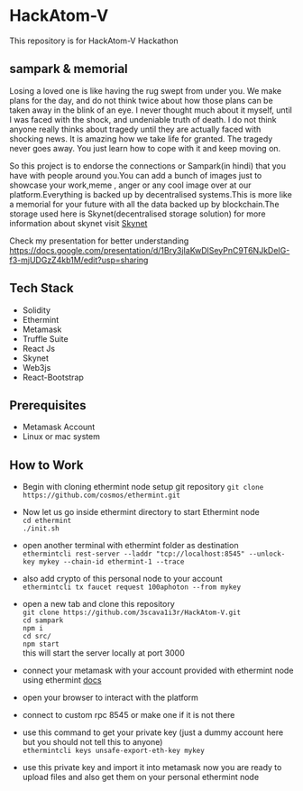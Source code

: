 # HackAtom-V
This repository is for HackAtom-V Hackathon


## sampark & memorial

Losing a loved one is like having the rug swept from under you. We make plans for the day, and do not think twice about how those plans can be taken away in the blink of an eye. I never thought much about it myself, until I was faced with the shock, and undeniable truth of death. I do not think anyone really thinks about tragedy until they are actually faced with shocking news. It is amazing how we take life for granted. The tragedy never goes away. You just learn how to cope with it and keep moving on.

So this project is to endorse the connections or Sampark(in hindi) that you have with people around you.You can add a bunch of images just to showcase your work,meme , anger or any cool image over at our platform.Everything is backed up by decentralised systems.This is more like a memorial for your future with all the data backed up by blockchain.The storage used here is Skynet(decentralised storage solution) for more information about skynet visit [Skynet](https://siasky.net/)

Check my presentation for better understanding https://docs.google.com/presentation/d/1Bry3jIaKwDlSeyPnC9T6NJkDeIG-f3-mjUDGzZ4kb1M/edit?usp=sharing
## Tech Stack


- Solidity
- Ethermint
- Metamask
- Truffle Suite
- React Js
- Skynet
- Web3js
- React-Bootstrap


## Prerequisites

- Metamask Account
- Linux or mac system

## How to Work
- Begin with cloning ethermint node setup git repository `git clone https://github.com/cosmos/ethermint.git`
- Now let us go inside ethermint directory to start Ethermint node <br>
  `cd ethermint`<br>
  `./init.sh`

- open another terminal with ethermint folder as destination <br>
 `ethermintcli rest-server --laddr "tcp://localhost:8545" --unlock-key mykey --chain-id ethermint-1 --trace`
- also add crypto of this personal node to your account <br>
  `ethermintcli tx faucet request 100aphoton --from mykey`
- open a new tab and clone this repository <br>
   `git clone https://github.com/3scava1i3r/HackAtom-V.git` 
    <br> `cd sampark`
    <br> `npm i`
    <br> `cd src/`
    <br> `npm start`
    <br> this will start the server locally at port 3000
- connect your metamask with your account provided with ethermint node using ethermint [docs](https://docs.ethermint.zone/guides/metamask.html)
- open your browser to interact with the platform  
- connect to custom rpc 8545 or make one if it is not there
- use this command to get your private key (just a dummy account here but you should not tell this to anyone)
  <br>`ethermintcli keys unsafe-export-eth-key mykey`<br>
- use this private key and import it into metamask now you are ready to upload files and also get them on your personal ethermint node

